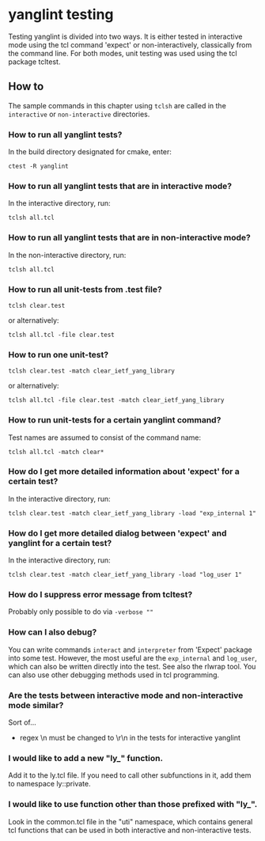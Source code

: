 # yanglint testing

Testing yanglint is divided into two ways.
It is either tested in interactive mode using the tcl command 'expect' or non-interactively, classically from the command line.
For both modes, unit testing was used using the tcl package tcltest.

## How to

The sample commands in this chapter using `tclsh` are called in the `interactive` or `non-interactive` directories.

### How to run all yanglint tests?

In the build directory designated for cmake, enter:

```
ctest -R yanglint
```

### How to run all yanglint tests that are in interactive mode?

In the interactive directory, run:

```
tclsh all.tcl
```

### How to run all yanglint tests that are in non-interactive mode?

In the non-interactive directory, run:

```
tclsh all.tcl
```

### How to run all unit-tests from .test file?

```
tclsh clear.test
```

or alternatively:

```
tclsh all.tcl -file clear.test
```

### How to run one unit-test?

```
tclsh clear.test -match clear_ietf_yang_library
```

or alternatively:

```
tclsh all.tcl -file clear.test -match clear_ietf_yang_library
```

### How to run unit-tests for a certain yanglint command?

Test names are assumed to consist of the command name:

```
tclsh all.tcl -match clear*
```

### How do I get more detailed information about 'expect' for a certain test?

In the interactive directory, run:

```
tclsh clear.test -match clear_ietf_yang_library -load "exp_internal 1"
```

### How do I get more detailed dialog between 'expect' and yanglint for a certain test?

In the interactive directory, run:

```
tclsh clear.test -match clear_ietf_yang_library -load "log_user 1"
```

### How do I suppress error message from tcltest?

Probably only possible to do via `-verbose ""`

### How can I also debug?

You can write commands `interact` and `interpreter` from 'Expect' package into some test.
However, the most useful are the `exp_internal` and `log_user`, which can also be written directly into the test.
See also the rlwrap tool.
You can also use other debugging methods used in tcl programming.

### Are the tests between interactive mode and non-interactive mode similar?

Sort of...
- regex \n must be changed to \r\n in the tests for interactive yanglint

### I would like to add a new "ly_" function.

Add it to the ly.tcl file.
If you need to call other subfunctions in it, add them to namespace ly::private.

### I would like to use function other than those prefixed with "ly_".

Look in the common.tcl file in the "uti" namespace,
which contains general tcl functions that can be used in both interactive and non-interactive tests.
